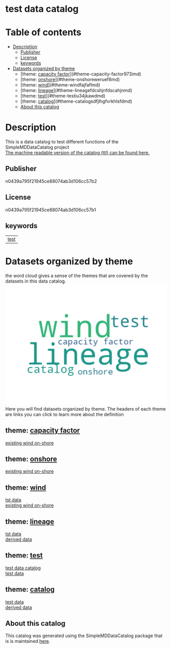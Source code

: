 
test data catalog
=================

Table of contents
=================

* [Description](#description)
	* [Publisher](#publisher)
	* [License](#license)
	* [keywords](#keywords)
* [Datasets organized by theme](#datasets-organized-by-theme)
	* [theme: [capacity factor](973I.md)](#theme-capacity-factor973imd)
	* [theme: [onshore](weruEF8.md)](#theme-onshoreweruef8md)
	* [theme: [wind](fajfafl.md)](#theme-windfajfaflmd)
	* [theme: [lineage](fdcshjnfdscahjn.md)](#theme-lineagefdcshjnfdscahjnmd)
	* [theme: [test](iu34jkAWD.md)](#theme-testiu34jkawdmd)
	* [theme: [catalog](sdfjlhgfvrkhlsfd.md)](#theme-catalogsdfjlhgfvrkhlsfdmd)
	* [About this catalog](#about-this-catalog)

# Description


This is a data catalog to test different functions of the SimpleMDDataCatalog project  
[The machine readable version of the catalog (ttl) can be found here.](catalog.ttl)
## Publisher
  
n0439a795f21945ce88074ab3d106cc57b2
## License
  
n0439a795f21945ce88074ab3d106cc57b1
## keywords

||
| :--- |
|[test](iu34jkAWD.md)|

# Datasets organized by theme
  
the word cloud gives a sense of the themes that are covered by the datasets in this data catalog.  
![word cloud of dataset themes and their occurrences](figures/wordcloud.svg)  
Here you will find datasets organized by theme. The headers of each theme are links you can click to learn more about the definition
## theme: [capacity factor](973I.md)
  
[existing wind on-shore](ewrcqwfeb.md)
## theme: [onshore](weruEF8.md)
  
[existing wind on-shore](ewrcqwfeb.md)
## theme: [wind](fajfafl.md)
  
[tst data](dsdfadf.md)  
[existing wind on-shore](ewrcqwfeb.md)
## theme: [lineage](fdcshjnfdscahjn.md)
  
[tst data](dsdfadf.md)  
[derived data](73956.md)
## theme: [test](iu34jkAWD.md)
  
[test data catalog](None.md)  
[test data](12345.md)
## theme: [catalog](sdfjlhgfvrkhlsfd.md)
  
[test data](12345.md)  
[derived data](73956.md)
## About this catalog
  
This catalog was generated using the SimpleMDDataCatalog package that is is maintained [here](https://github.com/uuidea/SimpleMDDataCatalog).